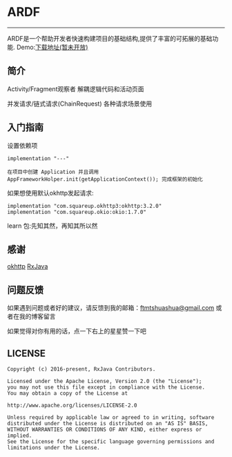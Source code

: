 # ARDF
--------
ARDF是一个帮助开发者快速构建项目的基础结构,提供了丰富的可拓展的基础功能.
Demo:[下载地址(暂未开放)]()

**简介**
--------
Activity/Fragment观察者
解耦逻辑代码和活动页面

并发请求/链式请求(ChainRequest)
各种请求场景使用


**入门指南**
--------
设置依赖项
```
implementation "---"
```
```
在项目中创建 Application 并且调用 AppFrameworkHolper.init(getApplicationContext()); 完成框架的初始化
```

如果想使用默认okhttp发起请求:
```
implementation "com.squareup.okhttp3:okhttp:3.2.0"
implementation "com.squareup.okio:okio:1.7.0"
```

learn 包:先知其然，再知其所以然


**感谢**
--------
[okhttp](https://github.com/square/okhttp)
[RxJava](https://github.com/ReactiveX/RxJava)

**问题反馈**
--------
如果遇到问题或者好的建议，请反馈到我的邮箱：ftmtshuashua@gmail.com 或者在我的博客留言

如果觉得对你有用的话，点一下右上的星星赞一下吧

**LICENSE**
--------
```
Copyright (c) 2016-present, RxJava Contributors.

Licensed under the Apache License, Version 2.0 (the "License");
you may not use this file except in compliance with the License.
You may obtain a copy of the License at

http://www.apache.org/licenses/LICENSE-2.0

Unless required by applicable law or agreed to in writing, software
distributed under the License is distributed on an "AS IS" BASIS,
WITHOUT WARRANTIES OR CONDITIONS OF ANY KIND, either express or implied.
See the License for the specific language governing permissions and
limitations under the License.
```
